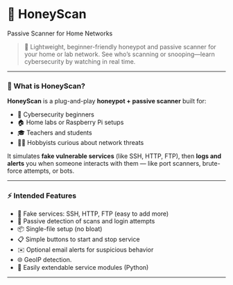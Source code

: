 # 🧪 HoneyScan
Passive Scanner for Home Networks

> 🐝 Lightweight, beginner-friendly honeypot and passive scanner for your home or lab network. See who’s scanning or snooping—learn cybersecurity by watching in real time.

---

### 🎯 What is HoneyScan?

**HoneyScan** is a plug-and-play **honeypot + passive scanner** built for:

- 🧠 Cybersecurity beginners
- 🏠 Home labs or Raspberry Pi setups
- 🎓 Teachers and students
- 👩‍💻 Hobbyists curious about network threats

It simulates **fake vulnerable services** (like SSH, HTTP, FTP), then **logs and alerts** you when someone interacts with them — like port scanners, brute-force attempts, or bots.

---

### ⚡ Intended Features

- 🧲 Fake services: SSH, HTTP, FTP (easy to add more)
- 📡 Passive detection of scans and login attempts
- 📦 Single-file setup (no bloat)
- 📋 Simple buttons to start and stop service
- ✉️ Optional email alerts for suspicious behavior
- 🌐 GeoIP detection.
- 🧩 Easily extendable service modules (Python)

---
